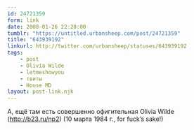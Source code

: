 ```yaml
---
id: 24721359
form: link
date: 2008-01-26 22:28:00
tumblr: "https://untitled.urbansheep.com/post/24721359"
title: "643939192"
linkurl: http://twitter.com/urbansheep/statuses/643939192
tags:
    - post
    - Olivia Wilde
    - letmeshowyou
    - твиты
    - House MD
layout: post-link.njk
---
```

<p>А, ещё там есть совершенно офигительная Olivia Wilde (<a href="http://b23.ru/np2">http://b23.ru/np2</a>) (10 марта 1984 г., for fuck&rsquo;s sake!)</p>
